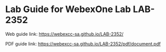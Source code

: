 # Lab Guide for WebexOne Lab LAB-2352

Web guide link: https://webexcc-sa.github.io/LAB-2352/

PDF guide link: https://webexcc-sa.github.io/LAB-2352/pdf/document.pdf
